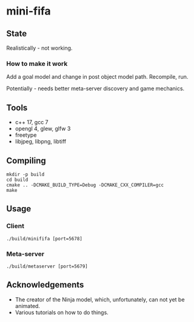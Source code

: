 # mini-fifa

## State

Realistically - not working.

### How to make it work

Add a goal model and change in post object model path. Recompile, run.

Potentially - needs better meta-server discovery and game mechanics.

## Tools

* c++ 17, gcc 7
* opengl 4, glew, glfw 3
* freetype
* libjpeg, libpng, libtiff

## Compiling

	mkdir -p build
	cd build
	cmake .. -DCMAKE_BUILD_TYPE=Debug -DCMAKE_CXX_COMPILER=gcc
	make

## Usage

### Client

	./build/minififa [port=5678]

### Meta-server

	./build/metaserver [port=5679]

## Acknowledgements

* The creator of the Ninja model, which, unfortunately, can not yet be animated.
* Various tutorials on how to do things.
